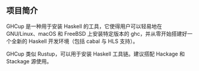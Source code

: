 ## 项目简介

GHCup 是一种用于安装 Haskell 的工具，它使得用户可以轻易地在 GNU/Linux、macOS 和 FreeBSD 上安装特定版本的 ghc，并从零开始搭建好一个全新的 Haskell 开发环境（包括 cabal 与 HLS 支持）。

GHCup 类似 Rustup，可以用于安装 Haskell 工具链。建议搭配 Hackage 和 Stackage 源使用。

